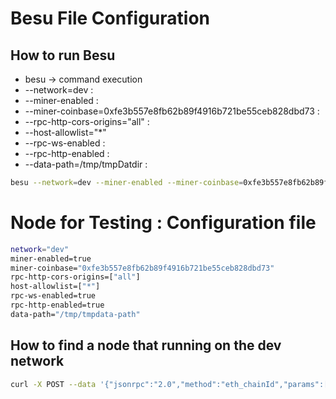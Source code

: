 # Besu File Configuration 

## How to run Besu 

* besu -> command execution 
* --network=dev : 
* --miner-enabled : 
* --miner-coinbase=0xfe3b557e8fb62b89f4916b721be55ceb828dbd73 :
* --rpc-http-cors-origins="all" : 
* --host-allowlist="*"
* --rpc-ws-enabled :
* --rpc-http-enabled :
* --data-path=/tmp/tmpDatdir :


```sh
besu --network=dev --miner-enabled --miner-coinbase=0xfe3b557e8fb62b89f4916b721be55ceb828dbd73 --rpc-http-cors-origins="all" --host-allowlist="*" --rpc-ws-enabled --rpc-http-enabled --data-path=/tmp/tmpDatdir
```

# Node for Testing : Configuration file 
```sh
network="dev"
miner-enabled=true
miner-coinbase="0xfe3b557e8fb62b89f4916b721be55ceb828dbd73"
rpc-http-cors-origins=["all"]
host-allowlist=["*"]
rpc-ws-enabled=true
rpc-http-enabled=true
data-path="/tmp/tmpdata-path"
```


## How to find a node that running on the dev network 

```sh
curl -X POST --data '{"jsonrpc":"2.0","method":"eth_chainId","params":[],"id":1}' localhost:8545
```
